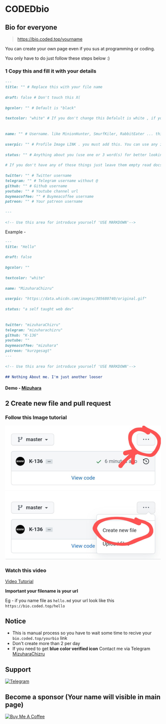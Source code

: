 # CODEDbio

## Bio for everyone 

> https://bio.coded.top/yourname

You can create your own page even if you sus at programming or coding.

You only have to do just follow these steps below :)


### 1 Copy this and fill it with your details 


```markdown
---
title: "" # Replace this with your file name

draft: false # Don't touch this X(

bgcolor: "" # Default is "black"

textcolor: "white" # If you don't change this Defalult is white , if you use light color for bg leave it empty or if you you use dark color for bg use light color


name: "" # Username. like MinionHunter, SmurfKiler, RabbitEater ... this will work as your username

userpic: "" # Profile Image LINK . you must add this. You can use any image svg/png/jpg/gif any

status: "" # Anything about you (use one or 3 word(s) for better looking)

# If you don't have any of those things just leave them empty read docs for more https://docs.coded.top

twitter: "" # Twitter username
telegram: "" # Telegram username without @
github: "" # Github username
youtube: "" # Youtube channel url
buymeacoffee: "" # Buymeacoffee username
patreon: "" # Your patreon username 

---

<!-- Use this area for introduce yourself 'USE MARKDOWN'-->


```

Example -


```markdown
---
title: "Hello"

draft: false

bgcolor: "" 

textcolor: "white" 

name: "MizuharaChizru"

userpic: "https://data.whicdn.com/images/305680740/original.gif"

status: "a self taught web dev"


twitter: "mizuharaChizru"
telegram: "mizuharachizru" 
github: "K-136"
youtube: ""
buymeacoffee: "mizuhara"
patreon: "kurzgesagt"
---

<!-- Use this area for introduce yourself 'USE MARKDOWN'-->

## Nothing About me. I'm just another looser 

```
#### Demo - [Mizuhara](https://bio.coded.top/mizuhara)


## 2 Create new file and pull request

### Follow this Image tutorial 

<img src="static/images/a.jpg" />
<br/>
<img src="static/images/b.jpg" />

### Watch this video

<a href="https://drive.google.com/file/d/1B9cLdbofosEG0CNmMJOhoa9lZenMk0IV/view?usp=drivesdk">Video Tutorial</a>

**Important your filename is your url**

Eg - if you name file as ```hello.md``` your url look like this ```https://bio.coded.top/hello```

## Notice

- This is manual process so you have to wait some time to recive your ```bio.coded.top/yourbio``` link
- Don't create more than 2 per day
- If you need to get **blue color verified icon** Contact me via Telegram [MizuharaChizru](https://t.me/MizuharaChizru)

## Support

[![Telegram](https://img.shields.io/badge/Owner-Mizuhara-blue?style=social&logo=Telegram)](//t.me/MizuharaChizru)

## Become a sponsor (Your name will visible in main page)

<a href="//www.buymeacoffee.com/Mizuhara" target="_blank"><img src="https://cdn.buymeacoffee.com/buttons/v2/default-blue.png" alt="Buy Me A Coffee" height="40px" ></a>



